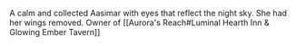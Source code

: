 A calm and collected Aasimar with eyes that reflect the night sky. She had her wings removed. Owner of [[Aurora's Reach#Luminal Hearth Inn & Glowing Ember Tavern]]
